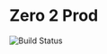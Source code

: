 # Zero 2 Prod

![Build Status](https://github.com/zaksoliman/zero2prod/actions/workflows/general/badge.svg)
